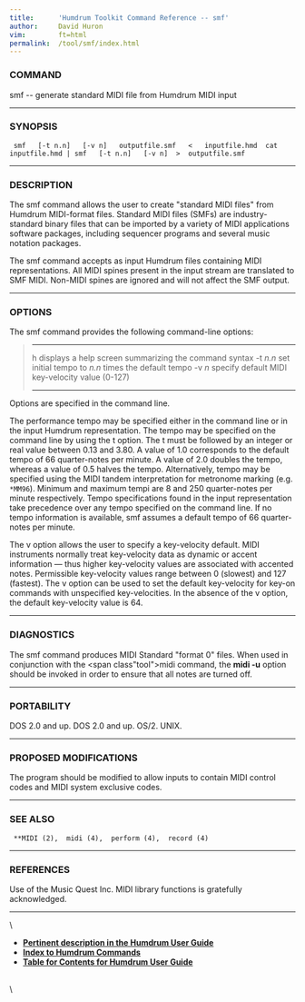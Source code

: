 ```yaml
---
title:		'Humdrum Toolkit Command Reference -- smf'
author:		David Huron
vim:		ft=html
permalink:	/tool/smf/index.html
---
```


### COMMAND

<span class="tool">smf</span> -- generate standard MIDI file from Humdrum <span class="rep">MIDI</span> input

------------------------------------------------------------------------

### SYNOPSIS

` smf   [-t n.n]   [-v n]   outputfile.smf   <   inputfile.hmd  cat inputfile.hmd | smf   [-t n.n]   [-v n]  >  outputfile.smf`

------------------------------------------------------------------------

### DESCRIPTION

The <span class="tool">smf</span> command allows the user to create \"standard MIDI files\"
from Humdrum <span class="rep">MIDI</span>-format files. Standard MIDI files (SMFs) are
industry-standard binary files that can be imported by a variety of MIDI
applications software packages, including sequencer programs and several
music notation packages.

The <span class="tool">smf</span> command accepts as input Humdrum files containing <span class="rep">MIDI</span>
representations. All <span class="rep">MIDI</span> spines present in the input stream are
translated to SMF MIDI. Non-<span class="rep">MIDI</span> spines are ignored and will not
affect the SMF output.

------------------------------------------------------------------------

### OPTIONS

The <span class="tool">smf</span> command provides the following command-line options:

>   ---------- -------------------------------------------------------
>   <span class="option">h</span>     displays a help screen summarizing the command syntax
>   -t *n.n*   set initial tempo to *n.n* times the default tempo
>   -v *n*     specify default MIDI key-velocity value (0-127)
>   ---------- -------------------------------------------------------
>
Options are specified in the command line.

The performance tempo may be specified either in the command line or in
the input Humdrum representation. The tempo may be specified on the
command line by using the <span class="option">t</span> option. The <span class="option">t</span> must be followed by
an integer or real value between 0.13 and 3.80. A value of 1.0
corresponds to the default tempo of 66 quarter-notes per minute. A value
of 2.0 doubles the tempo, whereas a value of 0.5 halves the tempo.
Alternatively, tempo may be specified using the <span class="rep">MIDI</span> tandem
interpretation for metronome marking (e.g. `*MM96`). Minimum and maximum
tempi are 8 and 250 quarter-notes per minute respectively. Tempo
specifications found in the input representation take precedence over
any tempo specified on the command line. If no tempo information is
available, <span class="tool">smf</span> assumes a default tempo of 66 quarter-notes per
minute.

The <span class="option">v</span> option allows the user to specify a key-velocity default.
MIDI instruments normally treat key-velocity data as dynamic or accent
information &mdash; thus higher key-velocity values are associated with
accented notes. Permissible key-velocity values range between 0
(slowest) and 127 (fastest). The <span class="option">v</span> option can be used to set the
default key-velocity for key-on commands with unspecified
key-velocities. In the absence of the <span class="option">v</span> option, the default
key-velocity value is 64.

------------------------------------------------------------------------

### DIAGNOSTICS

The <span class="tool">smf</span> command produces MIDI Standard \"format 0\" files. When used
in conjunction with the <span class"tool">midi</span> command, the **midi -u**
option should be invoked in order to ensure that all notes are turned
off.

------------------------------------------------------------------------

### PORTABILITY

DOS 2.0 and up. DOS 2.0 and up. OS/2. UNIX.

------------------------------------------------------------------------

### PROPOSED MODIFICATIONS

The program should be modified to allow inputs to contain MIDI control
codes and MIDI system exclusive codes.

------------------------------------------------------------------------

### SEE ALSO

` **MIDI (2),  midi (4),  perform (4),  record (4)`

------------------------------------------------------------------------

### REFERENCES

Use of the Music Quest Inc. MIDI library functions is gratefully
acknowledged.

------------------------------------------------------------------------

\

-   [**Pertinent description in the Humdrum User
    Guide**](../guide07.html#The_smf_Command)
-   [**Index to Humdrum Commands**](../commands.toc.html)
-   [**Table for Contents for Humdrum User Guide**](../guide.toc.html)

\
\
